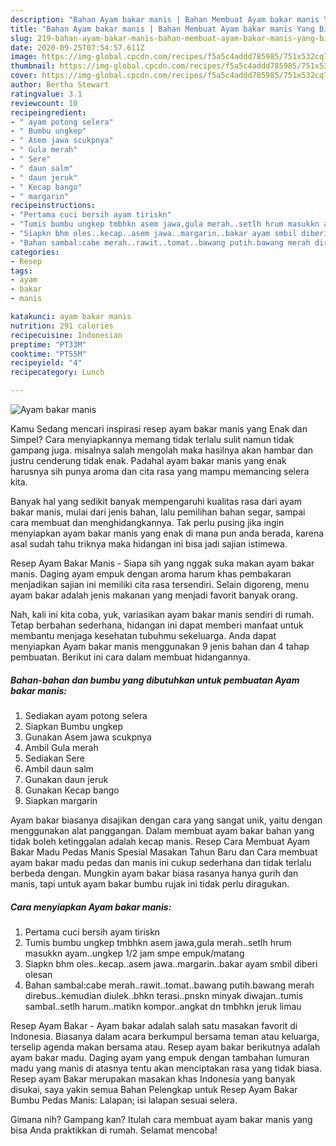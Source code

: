 ```yaml
---
description: "Bahan Ayam bakar manis | Bahan Membuat Ayam bakar manis Yang Bisa Manjain Lidah"
title: "Bahan Ayam bakar manis | Bahan Membuat Ayam bakar manis Yang Bisa Manjain Lidah"
slug: 219-bahan-ayam-bakar-manis-bahan-membuat-ayam-bakar-manis-yang-bisa-manjain-lidah
date: 2020-09-25T07:54:57.611Z
image: https://img-global.cpcdn.com/recipes/f5a5c4addd785985/751x532cq70/ayam-bakar-manis-foto-resep-utama.jpg
thumbnail: https://img-global.cpcdn.com/recipes/f5a5c4addd785985/751x532cq70/ayam-bakar-manis-foto-resep-utama.jpg
cover: https://img-global.cpcdn.com/recipes/f5a5c4addd785985/751x532cq70/ayam-bakar-manis-foto-resep-utama.jpg
author: Bertha Stewart
ratingvalue: 3.1
reviewcount: 10
recipeingredient:
- " ayam potong selera"
- " Bumbu ungkep"
- " Asem jawa scukpnya"
- " Gula merah"
- " Sere"
- " daun salm"
- " daun jeruk"
- " Kecap bango"
- " margarin"
recipeinstructions:
- "Pertama cuci bersih ayam tiriskn"
- "Tumis bumbu ungkep tmbhkn asem jawa,gula merah..setlh hrum masukkn ayam..ungkep 1/2 jam smpe empuk/matang"
- "Siapkn bhm oles..kecap..asem jawa..margarin..bakar ayam smbil diberi olesan"
- "Bahan sambal:cabe merah..rawit..tomat..bawang putih.bawang merah direbus..kemudian diulek..bhkn terasi..pnskn minyak diwajan..tumis sambal..setlh harum..matikn kompor..angkat dn tmbhkn jeruk limau"
categories:
- Resep
tags:
- ayam
- bakar
- manis

katakunci: ayam bakar manis 
nutrition: 291 calories
recipecuisine: Indonesian
preptime: "PT33M"
cooktime: "PT55M"
recipeyield: "4"
recipecategory: Lunch

---
```



![Ayam bakar manis](https://img-global.cpcdn.com/recipes/f5a5c4addd785985/751x532cq70/ayam-bakar-manis-foto-resep-utama.jpg)

Kamu Sedang mencari inspirasi resep ayam bakar manis yang Enak dan Simpel? Cara menyiapkannya memang tidak terlalu sulit namun tidak gampang juga. misalnya salah mengolah maka hasilnya akan hambar dan justru cenderung tidak enak. Padahal ayam bakar manis yang enak harusnya sih punya aroma dan cita rasa yang mampu memancing selera kita.

Banyak hal yang sedikit banyak mempengaruhi kualitas rasa dari ayam bakar manis, mulai dari jenis bahan, lalu pemilihan bahan segar, sampai cara membuat dan menghidangkannya. Tak perlu pusing jika ingin menyiapkan ayam bakar manis yang enak di mana pun anda berada, karena asal sudah tahu triknya maka hidangan ini bisa jadi sajian istimewa.

Resep Ayam Bakar Manis - Siapa sih yang nggak suka makan ayam bakar manis. Daging ayam empuk dengan aroma harum khas pembakaran menjadikan sajian ini memiliki cita rasa tersendiri. Selain digoreng, menu ayam bakar adalah jenis makanan yang menjadi favorit banyak orang.


Nah, kali ini kita coba, yuk, variasikan ayam bakar manis sendiri di rumah. Tetap berbahan sederhana, hidangan ini dapat memberi manfaat untuk membantu menjaga kesehatan tubuhmu sekeluarga. Anda dapat menyiapkan Ayam bakar manis menggunakan 9 jenis bahan dan 4 tahap pembuatan. Berikut ini cara dalam membuat hidangannya.

<!--inarticleads1-->

##### Bahan-bahan dan bumbu yang dibutuhkan untuk pembuatan Ayam bakar manis:

1. Sediakan  ayam potong selera
1. Siapkan  Bumbu ungkep
1. Gunakan  Asem jawa scukpnya
1. Ambil  Gula merah
1. Sediakan  Sere
1. Ambil  daun salm
1. Gunakan  daun jeruk
1. Gunakan  Kecap bango
1. Siapkan  margarin


Ayam bakar biasanya disajikan dengan cara yang sangat unik, yaitu dengan menggunakan alat panggangan. Dalam membuat ayam bakar bahan yang tidak boleh ketinggalan adalah kecap manis. Resep Cara Membuat Ayam Bakar Madu Pedas Manis Spesial Masakan Tahun Baru dan Cara membuat ayam bakar madu pedas dan manis ini cukup sederhana dan tidak terlalu berbeda dengan. Mungkin ayam bakar biasa rasanya hanya gurih dan manis, tapi untuk ayam bakar bumbu rujak ini tidak perlu diragukan. 

<!--inarticleads2-->

##### Cara menyiapkan Ayam bakar manis:

1. Pertama cuci bersih ayam tiriskn
1. Tumis bumbu ungkep tmbhkn asem jawa,gula merah..setlh hrum masukkn ayam..ungkep 1/2 jam smpe empuk/matang
1. Siapkn bhm oles..kecap..asem jawa..margarin..bakar ayam smbil diberi olesan
1. Bahan sambal:cabe merah..rawit..tomat..bawang putih.bawang merah direbus..kemudian diulek..bhkn terasi..pnskn minyak diwajan..tumis sambal..setlh harum..matikn kompor..angkat dn tmbhkn jeruk limau


Resep Ayam Bakar - Ayam bakar adalah salah satu masakan favorit di Indonesia. Biasanya dalam acara berkumpul bersama teman atau keluarga, terselip agenda makan bersama atau. Resep ayam bakar berikutnya adalah ayam bakar madu. Daging ayam yang empuk dengan tambahan lumuran madu yang manis di atasnya tentu akan menciptakan rasa yang tidak biasa. Resep ayam Bakar merupakan masakan khas Indonesia yang banyak disukai, saya yakin semua Bahan Pelengkap untuk Resep Ayam Bakar Bumbu Pedas Manis: Lalapan; isi lalapan sesuai selera. 

Gimana nih? Gampang kan? Itulah cara membuat ayam bakar manis yang bisa Anda praktikkan di rumah. Selamat mencoba!
